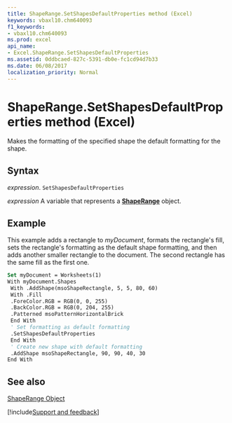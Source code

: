 ```yaml
---
title: ShapeRange.SetShapesDefaultProperties method (Excel)
keywords: vbaxl10.chm640093
f1_keywords:
- vbaxl10.chm640093
ms.prod: excel
api_name:
- Excel.ShapeRange.SetShapesDefaultProperties
ms.assetid: 0ddbcaed-827c-5391-db0e-fc1cd94d7b33
ms.date: 06/08/2017
localization_priority: Normal
---
```



# ShapeRange.SetShapesDefaultProperties method (Excel)

Makes the formatting of the specified shape the default formatting for the shape.


## Syntax

_expression_. `SetShapesDefaultProperties`

_expression_ A variable that represents a **[ShapeRange](Excel.shaperange.md)** object.


## Example

This example adds a rectangle to _myDocument_, formats the rectangle's fill, sets the rectangle's formatting as the default shape formatting, and then adds another smaller rectangle to the document. The second rectangle has the same fill as the first one.


```vb
Set myDocument = Worksheets(1) 
With myDocument.Shapes 
 With .AddShape(msoShapeRectangle, 5, 5, 80, 60) 
 With .Fill 
 .ForeColor.RGB = RGB(0, 0, 255) 
 .BackColor.RGB = RGB(0, 204, 255) 
 .Patterned msoPatternHorizontalBrick 
 End With 
 ' Set formatting as default formatting 
 .SetShapesDefaultProperties 
 End With 
 ' Create new shape with default formatting 
 .AddShape msoShapeRectangle, 90, 90, 40, 30 
End With
```


## See also


[ShapeRange Object](Excel.ShapeRange.md)

[!include[Support and feedback](~/includes/feedback-boilerplate.md)]